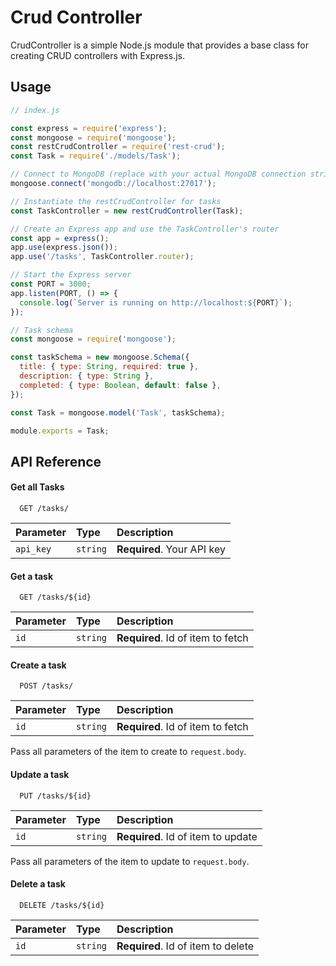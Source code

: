 
# Crud Controller

CrudController is a simple Node.js module that provides a base class for creating CRUD controllers with Express.js.


## Usage

```javascript
// index.js

const express = require('express');
const mongoose = require('mongoose');
const restCrudController = require('rest-crud');
const Task = require('./models/Task');

// Connect to MongoDB (replace with your actual MongoDB connection string)
mongoose.connect('mongodb://localhost:27017');

// Instantiate the restCrudController for tasks
const TaskController = new restCrudController(Task);

// Create an Express app and use the TaskController's router
const app = express();
app.use(express.json());
app.use('/tasks', TaskController.router);

// Start the Express server
const PORT = 3000;
app.listen(PORT, () => {
  console.log(`Server is running on http://localhost:${PORT}`);
});

```

```javascript
// Task schema
const mongoose = require('mongoose');

const taskSchema = new mongoose.Schema({
  title: { type: String, required: true },
  description: { type: String },
  completed: { type: Boolean, default: false },
});

const Task = mongoose.model('Task', taskSchema);

module.exports = Task;
```


## API Reference

#### Get all Tasks

```http
  GET /tasks/
```

| Parameter | Type     | Description                |
| :-------- | :------- | :------------------------- |
| `api_key` | `string` | **Required**. Your API key |

#### Get a task

```http
  GET /tasks/${id}
```

| Parameter | Type     | Description                       |
| :-------- | :------- | :-------------------------------- |
| `id`      | `string` | **Required**. Id of item to fetch |

#### Create a task

```http
  POST /tasks/
```

| Parameter | Type     | Description                       |
| :-------- | :------- | :-------------------------------- |
| `id`      | `string` | **Required**. Id of item to fetch |

Pass all parameters of the item to create to `request.body`.

#### Update a task

```http
  PUT /tasks/${id}
```

| Parameter | Type     | Description                        |
| :-------- | :------- | :--------------------------------- |
| `id`      | `string` | **Required**. Id of item to update |

Pass all parameters of the item to update to `request.body`.

#### Delete a task

```http
  DELETE /tasks/${id}
```

| Parameter | Type     | Description                        |
| :-------- | :------- | :--------------------------------- |
| `id`      | `string` | **Required**. Id of item to delete |


